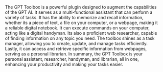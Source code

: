 The GPT Toolbox is a powerful plugin designed to augment the capabilities of the GPT AI. It serves as a multi-functional assistant that can perform a variety of tasks. It has the ability to memorize and recall information, whether its a piece of text, a file on your computer, or a webpage, making it a reliable digital notebook. It can execute commands on your computer, acting like a digital handyman. Its also a proficient web researcher, capable of finding information on any topic you need. The toolbox shines as a task manager, allowing you to create, update, and manage tasks efficiently. Lastly, it can access and retrieve specific information from webpages, serving as a personal librarian. In summary, the GPT Toolbox is your personal assistant, researcher, handyman, and librarian, all in one, enhancing your productivity and making your tasks easier.
